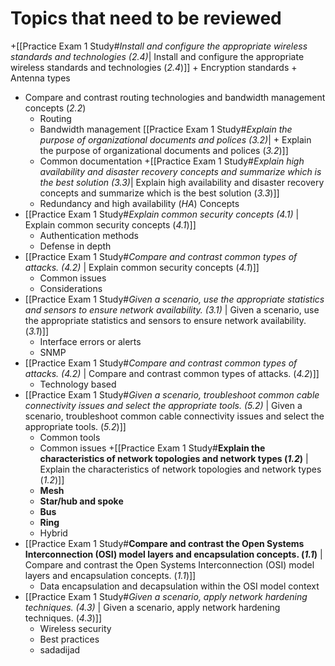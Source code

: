 # Topics that need to be reviewed
+[[Practice Exam 1 Study#*Install and configure the appropriate wireless standards and technologies (*2.4*)*|  Install and configure the appropriate wireless standards and technologies (*2.4*)]]
	+ Encryption standards
	+ Antenna types
+ Compare and contrast routing technologies and bandwidth management concepts (*2.2*)
	+ Routing
	+ Bandwidth management
[[Practice Exam 1 Study#*Explain the purpose of organizational documents and polices (3.2)*| + Explain the purpose of organizational documents and polices (*3.2*)]]
	+ Common documentation
+[[Practice Exam 1 Study#*Explain high availability and disaster recovery concepts and summarize which is the best solution (3.3)*|  Explain high availability and disaster recovery concepts and summarize which is the best solution (*3.3*)]]
	+ Redundancy and high availability (*HA*) Concepts
+ [[Practice Exam 1 Study#*Explain common security concepts (4.1)* |  Explain common security concepts (*4.1*)]]
	+ Authentication methods
	+ Defense in depth
+ [[Practice Exam 1 Study#*Compare and contrast common types of attacks. (4.2)* |  Explain common security concepts (*4.1*)]]
	+ Common issues
	+ Considerations
+ [[Practice Exam 1 Study#*Given a scenario, use the appropriate statistics and sensors to ensure network availability. (3.1)* | Given a scenario, use the appropriate statistics and sensors to ensure network availability. (*3.1*)]]
	+ Interface errors or alerts
	+ SNMP
+ [[Practice Exam 1 Study#*Compare and contrast common types of attacks. (4.2)* | Compare and contrast common types of attacks. (*4.2*)]]
	+ Technology based
+ [[Practice Exam 1 Study#*Given a scenario, troubleshoot common cable connectivity issues and select the appropriate tools. (5.2)* | Given a scenario, troubleshoot common cable connectivity issues and select the appropriate tools. (*5.2*)]]
	+ Common tools
	+ Common issues
+[[Practice Exam 1 Study#**Explain the characteristics of network topologies and network types (*1.2*)** |  Explain the characteristics of network topologies and network types (*1.2*)]]
	+ **Mesh**
	+ **Star/hub and spoke**
	+ **Bus**
	+ **Ring**
	+ Hybrid
+ [[Practice Exam 1 Study#**Compare and contrast the Open Systems Interconnection (OSI) model layers and encapsulation concepts. (*1.1*)** | Compare and contrast the Open Systems Interconnection (OSI) model layers and encapsulation concepts. (*1.1*)]]
	+ Data encapsulation and decapsulation within the OSI model context
+ [[Practice Exam 1 Study#*Given a scenario, apply network hardening techniques. (4.3)* | Given a scenario, apply network hardening techniques. (*4.3*)]]
	+ Wireless security
	+ Best practices
	+ sadadijad